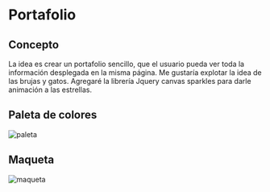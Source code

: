# Portafolio


## Concepto

La idea es crear un portafolio sencillo, que el usuario pueda ver toda la información desplegada en la misma página.
Me gustaría explotar la idea de las brujas y gatos.
Agregaré la librería Jquery canvas sparkles para darle animación a las estrellas.

## Paleta de colores

![paleta](https://i.imgur.com/Okeer4C.png)

## Maqueta
![maqueta](https://i.imgur.com/ewr5Cbt.png)
